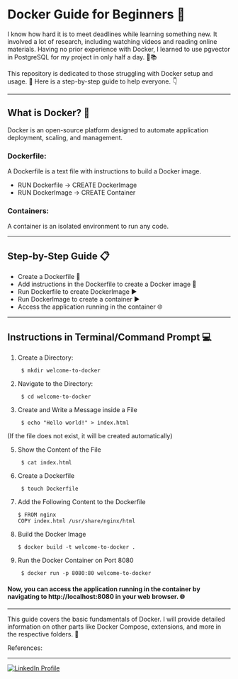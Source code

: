 # Docker Guide for Beginners 🐳

I know how hard it is to meet deadlines while learning something new. It involved a lot of research, including watching videos and reading online materials. 
Having no prior experience with Docker, I learned to use pgvector in PostgreSQL for my project in only half a day. 🚀📚

This repository is dedicated to those struggling with Docker setup and usage. 🐳 Here is a step-by-step guide to help everyone. 👇
________________________________________________________________________________________________________________________________________________________________________

## What is Docker? 🤔
Docker is an open-source platform designed to automate application deployment, scaling, and management.

### Dockerfile: 
A Dockerfile is a text file with instructions to build a Docker image.

* RUN Dockerfile → CREATE DockerImage
* RUN DockerImage → CREATE Container

### Containers: 
A container is an isolated environment to run any code.

________________________________________________________________________________________________________________________________________________________________________

## Step-by-Step Guide 📋

* Create a Dockerfile 📄
* Add instructions in the Dockerfile to create a Docker image 📝
* Run Dockerfile to create DockerImage ▶️
* Run DockerImage to create a container ▶️
* Access the application running in the container 🌐

________________________________________________________________________________________________________________________________________________________________________

## Instructions in Terminal/Command Prompt 💻

1. Create a Directory:
   ```
    $ mkdir welcome-to-docker
   ```

   
3. Navigate to the Directory:
   ```
    $ cd welcome-to-docker
   ```

4. Create and Write a Message inside a File
    ```
     $ echo "Hello world!" > index.html
    ```
(If the file does not exist, it will be created automatically)

5. Show the Content of the File
   ```
    $ cat index.html
   ```

6. Create a Dockerfile
    ```
     $ touch Dockerfile
    ```


7. Add the Following Content to the Dockerfile
     ```
     $ FROM nginx
     COPY index.html /usr/share/nginx/html
     ```

8. Build the Docker Image
    ```
    $ docker build -t welcome-to-docker .
    ```

9. Run the Docker Container on Port 8080
    ```
     $ docker run -p 8080:80 welcome-to-docker
    ```

#### Now, you can access the application running in the container by navigating to http://localhost:8080 in your web browser. 🌐

________________________________________________________________________________________________________________________________________________________________________


This guide covers the basic fundamentals of Docker. I will provide detailed information on other parts like Docker Compose, extensions, and more in the respective folders. 📂

References:


________________________________________________________________________________________________________________________________________________________________________

<a href="[https://www.linkedin.com/in/mansi-more-0943/](https://youtu.be/juHKnNXMao0?si=dPAp53jl_shGfkET)"> </a>






<a href="https://www.linkedin.com/in/mansi-more-0943/"> ![LinkedIn Profile](https://img.shields.io/badge/LinkedIn-0077B5?style=for-the-badge&logo=linkedin&logoColor=white) </a>





